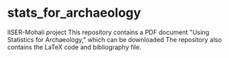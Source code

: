 # stats_for_archaeology
IISER-Mohali project
This repository contains a PDF document "Using Statistics for Archaeology," which can be downloaded
The repository also contains the LaTeX code and bibliography file.

